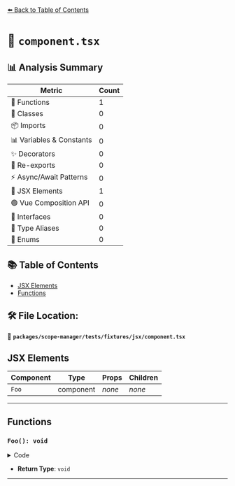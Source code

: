 [⬅️ Back to Table of Contents](../../../../../index.md)

# 📄 `component.tsx`

## 📊 Analysis Summary

| Metric | Count |
|--------|-------|
| 🔧 Functions | 1 |
| 🧱 Classes | 0 |
| 📦 Imports | 0 |
| 📊 Variables & Constants | 0 |
| ✨ Decorators | 0 |
| 🔄 Re-exports | 0 |
| ⚡ Async/Await Patterns | 0 |
| 💠 JSX Elements | 1 |
| 🟢 Vue Composition API | 0 |
| 📐 Interfaces | 0 |
| 📑 Type Aliases | 0 |
| 🎯 Enums | 0 |

## 📚 Table of Contents

- [JSX Elements](#jsx-elements)
- [Functions](#functions)

## 🛠️ File Location:
📂 **`packages/scope-manager/tests/fixtures/jsx/component.tsx`**

## JSX Elements

| Component | Type | Props | Children |
|-----------|------|-------|----------|
| `Foo` | component | *none* | *none* |


---

## Functions

### `Foo(): void`

<details><summary>Code</summary>

```ts
function Foo() {}
```
</details>

- **Return Type**: `void`

---